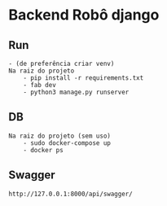 # Backend Robô django

## Run
    - (de preferência criar venv)
    Na raiz do projeto
        - pip install -r requirements.txt
        - fab dev
        - python3 manage.py runserver 
## DB
    Na raiz do projeto (sem uso)
        - sudo docker-compose up
        - docker ps 
## Swagger
    http://127.0.0.1:8000/api/swagger/